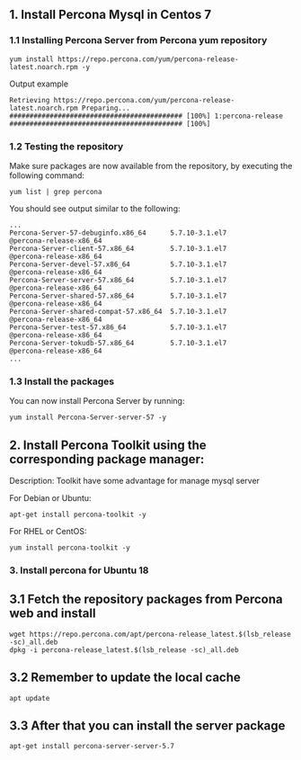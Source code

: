 ## 1. Install Percona Mysql in Centos 7

### 1.1 Installing Percona Server from Percona yum repository

`
yum install https://repo.percona.com/yum/percona-release-latest.noarch.rpm -y
`

Output example

`
Retrieving https://repo.percona.com/yum/percona-release-latest.noarch.rpm
Preparing...                ########################################### [100%]
1:percona-release        ########################################### [100%]
`

### 1.2 Testing the repository

Make sure packages are now available from the repository, by executing the following command:

`
yum list | grep percona
`

You should see output similar to the following:

```
...
Percona-Server-57-debuginfo.x86_64      5.7.10-3.1.el7                 @percona-release-x86_64
Percona-Server-client-57.x86_64         5.7.10-3.1.el7                 @percona-release-x86_64
Percona-Server-devel-57.x86_64          5.7.10-3.1.el7                 @percona-release-x86_64
Percona-Server-server-57.x86_64         5.7.10-3.1.el7                 @percona-release-x86_64
Percona-Server-shared-57.x86_64         5.7.10-3.1.el7                 @percona-release-x86_64
Percona-Server-shared-compat-57.x86_64  5.7.10-3.1.el7                 @percona-release-x86_64
Percona-Server-test-57.x86_64           5.7.10-3.1.el7                 @percona-release-x86_64
Percona-Server-tokudb-57.x86_64         5.7.10-3.1.el7                 @percona-release-x86_64
...
```

### 1.3 Install the packages

You can now install Percona Server by running:

`
yum install Percona-Server-server-57 -y
`


## 2. Install Percona Toolkit using the corresponding package manager:
Description: Toolkit have some advantage for manage mysql server

For Debian or Ubuntu:

`
apt-get install percona-toolkit -y
`

For RHEL or CentOS:

`
yum install percona-toolkit -y
`

### 3. Install percona for Ubuntu 18

## 3.1 Fetch the repository packages from Percona web and install

```
wget https://repo.percona.com/apt/percona-release_latest.$(lsb_release -sc)_all.deb
dpkg -i percona-release_latest.$(lsb_release -sc)_all.deb
```

## 3.2 Remember to update the local cache
```
apt update
```

## 3.3 After that you can install the server package
```
apt-get install percona-server-server-5.7
```
